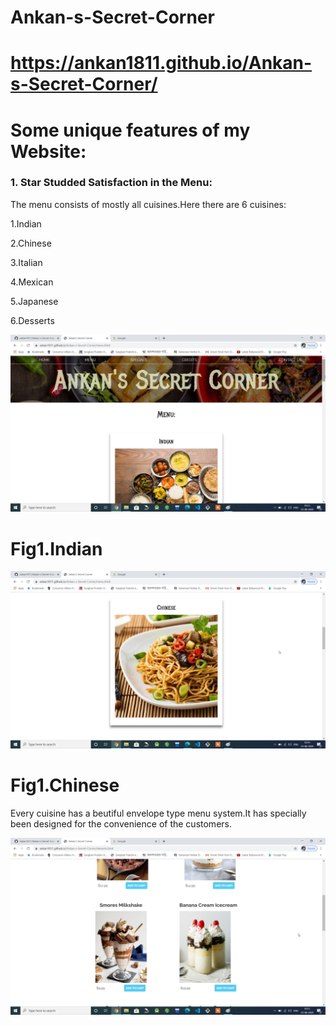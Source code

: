    # Ankan-s-Secret-Corner

# https://ankan1811.github.io/Ankan-s-Secret-Corner/

# Some unique features of my Website:

### 1. Star Studded Satisfaction in the Menu:

The menu consists of mostly all cuisines.Here there are 6 cuisines:

1.Indian 

2.Chinese

3.Italian

4.Mexican

5.Japanese

6.Desserts


![](Screenshots/TEiuFEQ.jpg)


# Fig1.Indian



![](Screenshots/VInT8Yr.png)


# Fig1.Chinese


Every cuisine has a beutiful envelope type menu system.It has specially been designed for the convenience of the customers.





![](Screenshots/W6B9s9j.png)


